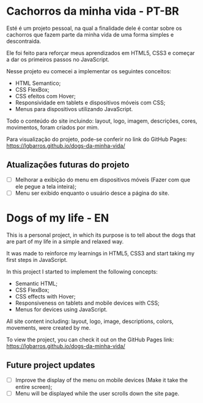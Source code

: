 # Cachorros da minha vida - PT-BR

Esté é um projeto pessoal, na qual a finalidade dele é contar sobre os cachorros que fazem parte da minha vida de uma forma simples e descontraida.

Ele foi feito para reforçar meus aprendizados em HTML5, CSS3 e começar a dar os primeiros passos no JavaScript.

Nesse projeto eu comecei a implementar os seguintes conceitos:
- HTML Semantico;
- CSS FlexBox;
- CSS efeitos com Hover;
- Responsividade em tablets e dispositivos móveis com CSS;
- Menus para dispositivos utilizando JavaScript.

Todo o conteúdo do site incluindo: layout, logo, imagem, descrições, cores, movimentos, foram criados por mim.

Para visualização do projeto, pode-se conferir no link do GitHub Pages: https://lgbarros.github.io/dogs-da-minha-vida/
## Atualizações futuras do projeto
- [ ] Melhorar a exibição do menu em dispositivos móveis (Fazer com que ele pegue a tela inteira);
- [ ] Menu ser exibido enquanto o usuário desce a página do site.
##
# Dogs of my life - EN

This is a personal project, in which its purpose is to tell about the dogs that are part of my life in a simple and relaxed way.

It was made to reinforce my learnings in HTML5, CSS3 and start taking my first steps in JavaScript.

In this project I started to implement the following concepts:
- Semantic HTML;
- CSS FlexBox;
- CSS effects with Hover;
- Responsiveness on tablets and mobile devices with CSS;
- Menus for devices using JavaScript.

All site content including: layout, logo, image, descriptions, colors, movements, were created by me.

To view the project, you can check it out on the GitHub Pages link: https://lgbarros.github.io/dogs-da-minha-vida/
## Future project updates
- [ ] Improve the display of the menu on mobile devices (Make it take the entire screen);
- [ ] Menu will be displayed while the user scrolls down the site page.
